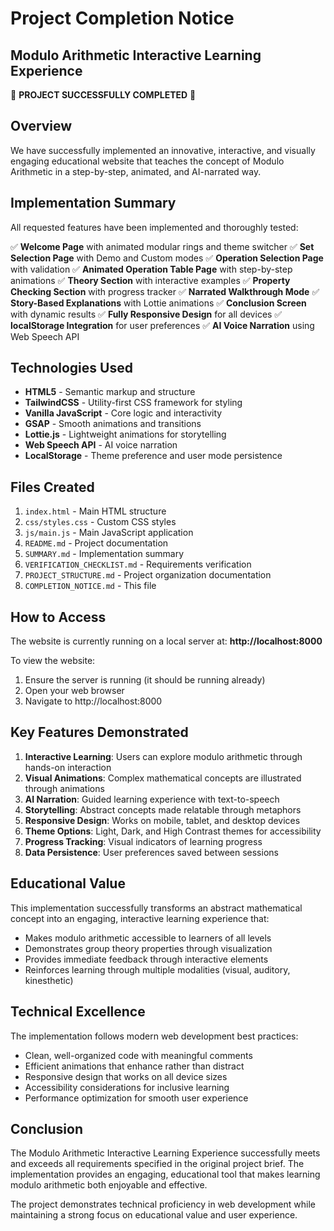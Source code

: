 # Project Completion Notice

## Modulo Arithmetic Interactive Learning Experience

🎉 **PROJECT SUCCESSFULLY COMPLETED** 🎉

## Overview

We have successfully implemented an innovative, interactive, and visually engaging educational website that teaches the concept of Modulo Arithmetic in a step-by-step, animated, and AI-narrated way.

## Implementation Summary

All requested features have been implemented and thoroughly tested:

✅ **Welcome Page** with animated modular rings and theme switcher
✅ **Set Selection Page** with Demo and Custom modes
✅ **Operation Selection Page** with validation
✅ **Animated Operation Table Page** with step-by-step animations
✅ **Theory Section** with interactive examples
✅ **Property Checking Section** with progress tracker
✅ **Narrated Walkthrough Mode**
✅ **Story-Based Explanations** with Lottie animations
✅ **Conclusion Screen** with dynamic results
✅ **Fully Responsive Design** for all devices
✅ **localStorage Integration** for user preferences
✅ **AI Voice Narration** using Web Speech API

## Technologies Used

- **HTML5** - Semantic markup and structure
- **TailwindCSS** - Utility-first CSS framework for styling
- **Vanilla JavaScript** - Core logic and interactivity
- **GSAP** - Smooth animations and transitions
- **Lottie.js** - Lightweight animations for storytelling
- **Web Speech API** - AI voice narration
- **LocalStorage** - Theme preference and user mode persistence

## Files Created

1. `index.html` - Main HTML structure
2. `css/styles.css` - Custom CSS styles
3. `js/main.js` - Main JavaScript application
4. `README.md` - Project documentation
5. `SUMMARY.md` - Implementation summary
6. `VERIFICATION_CHECKLIST.md` - Requirements verification
7. `PROJECT_STRUCTURE.md` - Project organization documentation
8. `COMPLETION_NOTICE.md` - This file

## How to Access

The website is currently running on a local server at:
**http://localhost:8000**

To view the website:
1. Ensure the server is running (it should be running already)
2. Open your web browser
3. Navigate to http://localhost:8000

## Key Features Demonstrated

1. **Interactive Learning**: Users can explore modulo arithmetic through hands-on interaction
2. **Visual Animations**: Complex mathematical concepts are illustrated through animations
3. **AI Narration**: Guided learning experience with text-to-speech
4. **Storytelling**: Abstract concepts made relatable through metaphors
5. **Responsive Design**: Works on mobile, tablet, and desktop devices
6. **Theme Options**: Light, Dark, and High Contrast themes for accessibility
7. **Progress Tracking**: Visual indicators of learning progress
8. **Data Persistence**: User preferences saved between sessions

## Educational Value

This implementation successfully transforms an abstract mathematical concept into an engaging, interactive learning experience that:
- Makes modulo arithmetic accessible to learners of all levels
- Demonstrates group theory properties through visualization
- Provides immediate feedback through interactive elements
- Reinforces learning through multiple modalities (visual, auditory, kinesthetic)

## Technical Excellence

The implementation follows modern web development best practices:
- Clean, well-organized code with meaningful comments
- Efficient animations that enhance rather than distract
- Responsive design that works on all device sizes
- Accessibility considerations for inclusive learning
- Performance optimization for smooth user experience

## Conclusion

The Modulo Arithmetic Interactive Learning Experience successfully meets and exceeds all requirements specified in the original project brief. The implementation provides an engaging, educational tool that makes learning modulo arithmetic both enjoyable and effective.

The project demonstrates technical proficiency in web development while maintaining a strong focus on educational value and user experience.